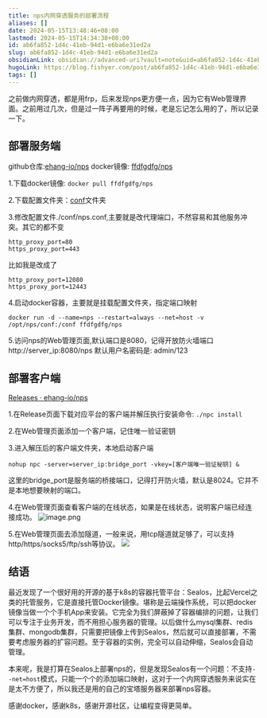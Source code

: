 ```yaml
---
title: nps内网穿透服务的部署流程
aliases: []
date: 2024-05-15T13:48:46+08:00
lastmod: 2024-05-15T14:34:38+08:00
id: ab6fa852-1d4c-41eb-94d1-e6ba6e31ed2a
slug: ab6fa852-1d4c-41eb-94d1-e6ba6e31ed2a
obsidianLink: obsidian://advanced-uri?vault=note&uid=ab6fa852-1d4c-41eb-94d1-e6ba6e31ed2a
hugoLink: https://blog.fishyer.com/post/ab6fa852-1d4c-41eb-94d1-e6ba6e31ed2a/
tags: []
---
```


之前做内网穿透，都是用frp，后来发现nps更方便一点，因为它有Web管理界面。之前用过几次，但是过一阵子再要用的时候，老是忘记怎么用的了，所以记录一下。

## 部署服务端

github仓库:[ehang-io/nps](https://github.com/ehang-io/nps )
docker镜像: [ffdfgdfg/nps](https://hub.docker.com/r/ffdfgdfg/nps )

1.下载docker镜像: `docker pull ffdfgdfg/nps`

2.下载配置文件夹：[conf](https://minhaskamal.github.io/DownGit/#/home?url=https://github.com/ehang-io/nps/tree/master/conf)文件夹

3.修改配置文件./conf/nps.conf,主要就是改代理端口，不然容易和其他服务冲突。其它的都不变
```
http_proxy_port=80
https_proxy_port=443
```
比如我是改成了
```
http_proxy_port=12080
https_proxy_port=12443
```

4.启动docker容器，主要就是挂载配置文件夹，指定端口映射
```shell
docker run -d --name=nps --restart=always --net=host -v /opt/nps/conf:/conf ffdfgdfg/nps
```

5.访问nps的Web管理页面,默认端口是8080，记得开放防火墙端口
http://server_ip:8080/nps
默认用户名密码是: admin/123


## 部署客户端

[Releases · ehang-io/nps](https://github.com/ehang-io/nps/releases )

1.在Release页面下载对应平台的客户端并解压执行安装命令: `./npc install`

2.在Web管理页面添加一个客户端，记住唯一验证密钥

3.进入解压后的客户端文件夹，本地启动客户端
```shell
nohup npc -server=server_ip:bridge_port -vkey=[客户端唯一验证秘钥] &
```
这里的bridge_port是服务端的桥接端口，记得打开防火墙，默认是8024。它并不是本地想要映射的端口。

4.在Web管理页面查看客户端的在线状态，如果是在线状态，说明客户端已经连接成功。
![image.png](https://yupic.oss-cn-shanghai.aliyuncs.com/20240515143214.png)

5.在Web管理页面去添加隧道，一般来说，用tcp隧道就足够了，可以支持http/https/socks5/ftp/ssh等协议。
![](https://yupic.oss-cn-shanghai.aliyuncs.com/202405151417777.png)

## 结语

最近发现了一个很好用的开源的基于k8s的容器托管平台：Sealos，比起Vercel之类的托管服务，它是直接托管Docker镜像。堪称是云端操作系统，可以把docker镜像当做一个个手机App来安装。它完全为我们屏蔽掉了容器编排的问题，让我们可以专注于业务开发，而不用担心服务器的管理。以后做什么mysql集群、redis集群、mongodb集群，只需要把镜像上传到Sealos，然后就可以直接部署，不需要考虑服务器的扩容问题。至于容器的实例，完全可以自动伸缩，Sealos会自动管理。

本来呢，我是打算在Sealos上部署nps的，但是发现Sealos有一个问题：不支持`--net=host`模式，只能一个个的添加端口映射，这对于一个内网穿透服务来说实在是太不方便了，所以我还是用的自己的宝塔服务器来部署nps容器。

感谢docker，感谢k8s，感谢开源社区，让编程变得更简单。